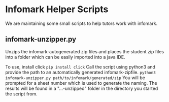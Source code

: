 # Infomark Helper Scripts
We are maintaining some small scripts to help tutors work with infomark. 

## infomark-unzipper.py
Unzips the infomark-autogenerated zip files and places the student zip files into a folder which can be easily imported into a java IDE.

To use, install click
`pip install click`
Call the script using python3 and provide the path to an automatically generated infomark-zipfile.
`python3 infomark-unzipper.py path/to/infomark/generated/zip`
You will be prompted for a sheet number which is used to generate the naming. The results will be found in a "...-unzipped" folder in the directory you started the script from.

